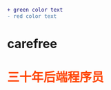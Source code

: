 ```diff
+ green color text
- red color text
```
# carefree
# <font color=OrangeRed>三十年后端程序员</font>





